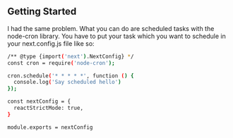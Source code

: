 ## Getting Started

I had the same problem. What you can do are scheduled tasks with the node-cron library. You have to put your task which you want to schedule in your next.config.js file like so:

```bash
/** @type {import('next').NextConfig} */
const cron = require('node-cron');

cron.schedule('* * * * *', function () {
  console.log('Say scheduled hello')
});

const nextConfig = {
  reactStrictMode: true,
}

module.exports = nextConfig
```
